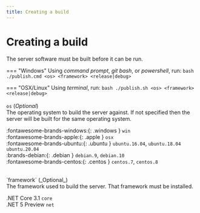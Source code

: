 ```yaml
---
title: Creating a build
---
```


# Creating a build

The server software must be built before it can be run.

=== "Windows"
    Using _command prompt_, _git bash_, or _powershell_, run:
    ```bash
    ./publish.cmd <os> <framework> <release|debug>
    ```

=== "OSX/Linux"
    Using _terminal_, run:
    ```bash
    ./publish.sh <os> <framework> <release|debug>
    ```
<br><br>
`os` (_Optional_)<br>
The operating system to build the server against. If not specified then the server will be built for the same operating system.

:fontawesome-brands-windows:{: .windows } `win`<br>
:fontawesome-brands-apple:{: .apple } `osx`<br>
:fontawesome-brands-ubuntu:{: .ubuntu } `ubuntu.16.04`, `ubuntu.18.04` `ubuntu.20.04`<br>
:brands-debian:{: .debian } `debian.9`, `debian.10`<br>
:fontawesome-brands-centos:{: .centos } `centos.7`, `centos.8`<br>

<br>
`framework` (_Optional_)<br>
The framework used to build the server. That framework must be installed.

.NET Core 3.1 `core`<br>
.NET 5 Preview `net`
